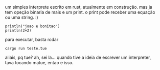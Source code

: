 um simples interprete escrito em rust, atualmente em construção. mas ja tem opeção binaria de mais e um print. o print pode receber uma equação ou uma string. :)

```
println("joao e bonitao")
println(2+2)  
```

para executar, basta rodar 
```
cargo run teste.tue
``` 

aliais, pq tue? ah, sei la... quando tive a ideia de escrever um interpreter, tava tocando matue, entao e isso.